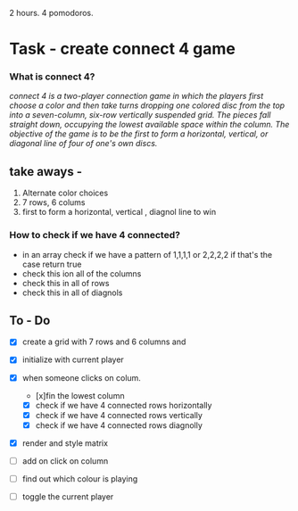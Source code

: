 2 hours. 4 pomodoros.

# Task - create connect 4 game

### What is connect 4?

<i>connect 4 is a two-player connection game in which the players first choose a color and then take turns dropping one colored disc from the top into a seven-column, six-row vertically suspended grid. The pieces fall straight down, occupying the lowest available space within the column. The objective of the game is to be the first to form a horizontal, vertical, or diagonal line of four of one's own discs.</i>

## take aways -

1. Alternate color choices
2. 7 rows, 6 colums
3. first to form a horizontal, vertical , diagnol line to win

### How to check if we have 4 connected?

- in an array check if we have a pattern of 1,1,1,1 or 2,2,2,2 if that's the case return true
- check this ion all of the columns
- check this in all of rows
- check this in all of diagnols

## To - Do

- [x] create a grid with 7 rows and 6 columns and
- [x] initialize with current player
- [x] when someone clicks on colum.

  - [x]fin the lowest column
  - [x] check if we have 4 connected rows horizontally
  - [x] check if we have 4 connected rows vertically
  - [x] check if we have 4 connected rows diagnolly

- [x] render and style matrix
- [ ] add on click on column
- [ ] find out which colour is playing
- [ ] toggle the current player

